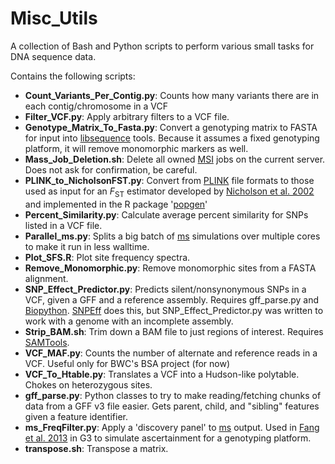 Misc_Utils
==========

A collection of Bash and Python scripts to perform various small tasks for DNA sequence data.

Contains the following scripts:
- **Count_Variants_Per_Contig.py**: Counts how many variants there are in each contig/chromosome in a VCF
- **Filter_VCF.py**: Apply arbitrary filters to a VCF file.
- **Genotype_Matrix_To_Fasta.py**: Convert a genotyping matrix to FASTA for input into [libsequence](http://molpopgen.github.io/libsequence/) tools. Because it assumes a fixed genotyping platform, it will remove monomorphic markers as well.
- **Mass_Job_Deletion.sh**: Delete all owned [MSI](https://www.msi.umn.edu/) jobs on the current server. Does not ask for confirmation, be careful.
- **PLINK_to_NicholsonFST.py**: Convert from [PLINK](http://pngu.mgh.harvard.edu/~purcell/plink/) file formats to those used as input for an *F*<sub>ST</sub> estimator developed by [Nicholson et al. 2002](http://onlinelibrary.wiley.com/doi/10.1111/1467-9868.00357/abstract) and implemented in the R package '[popgen](http://cran.r-project.org/web/packages/popgen/index.html)'
- **Percent_Similarity.py**: Calculate average percent similarity for SNPs listed in a VCF file.
- **Parallel_ms.py**: Splits a big batch of [ms](http://home.uchicago.edu/rhudson1/source/mksamples.html) simulations over multiple cores to make it run in less walltime. 
- **Plot_SFS.R**: Plot site frequency spectra.
- **Remove_Monomorphic.py**: Remove monomorphic sites from a FASTA alignment.
- **SNP_Effect_Predictor.py**: Predicts silent/nonsynonymous SNPs in a VCF, given a GFF and a reference assembly. Requires gff_parse.py and [Biopython](http://biopython.org/). [SNPEff](http://snpeff.sourceforge.net/) does this, but SNP_Effect_Predictor.py was written to work with a genome with an incomplete assembly.
- **Strip_BAM.sh**: Trim down a BAM file to just regions of interest. Requires [SAMTools](http://www.htslib.org).
- **VCF_MAF.py**: Counts the number of alternate and reference reads in a VCF. Useful only for BWC's BSA project (for now)
- **VCF_To_Htable.py**: Translates a VCF into a Hudson-like polytable. Chokes on heterozygous sites.
- **gff_parse.py**: Python classes to try to make reading/fetching chunks of data from a GFF v3 file easier. Gets parent, child, and "sibling" features given a feature identifier.
- **ms_FreqFilter.py**: Apply a 'discovery panel' to [ms](http://home.uchicago.edu/rhudson1/source/mksamples.html) output. Used in [Fang et al. 2013](http://www.g3journal.org/content/3/11/1945.abstract) in G3 to simulate ascertainment for a genotyping platform.
- **transpose.sh**: Transpose a matrix.
